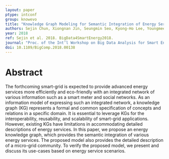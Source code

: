 ```yaml
---
layout: paper
ptype: intconf
group: knowevo
title: "Knowledge Graph Modeling for Semantic Integration of Energy Services"
authors: Sejin Chun, Xiongnan Jin, Seungmin Seo, Kyong-Ho Lee, Youngmee Shin, Ilwoo Lee
year: 2018
ref: Sejin et al. 2018. BigData4SmartEnergy2018.
journal: "Proc. of the Int’l Workshop on Big Data Analysis for Smart Energy (BigData4SmartEnergy2018)"
doi: 10.1109/BigComp.2018.00138
---
```


# Abstract

The forthcoming smart-grid is expected to provide advanced energy services more efficiently and eco-friendly with an integrated network of various information such as a smart meter and social networks. As an information model of expressing such an integrated network, a knowledge graph (KG) represents a formal and common specification of concepts and relations in a specific domain. It is essential to leverage KGs for the interoperability, reusability, and scalability of smart-grid applications. However, existing KGs have limitations in accommodating detailed descriptions of energy services. In this paper, we propose an energy knowledge graph, which provides the semantic integration of various energy services. The proposed model also provides the detailed description of a micro-grid community. To verify the proposed model, we present and discuss its use-cases based on energy service scenarios.